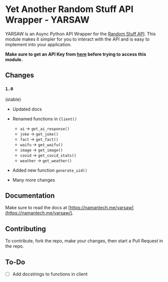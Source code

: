# Yet Another Random Stuff API Wrapper - YARSAW

YARSAW is an Async Python API Wrapper for the [Random Stuff API](https://api-info.pgamerx.com). This module makes it simpler for you to interact with the API and is easy to implement into your application.

**Make sure to get an API Key from [here](https://api-info.pgamerx.com/register.html) before trying to access this module.**

## Changes

### `1.0`

(stable)
- Updated docs
- Renamed functions in `Client()`
    - `ai` -> `get_ai_response()`
    - `joke` -> `get_joke()`
    - `fact` -> `get_fact()`
    - `waifu` -> `get_waifu()`
    - `image` -> `get_image()`
    - `covid` -> `get_covid_stats()`
    - `weather` -> `get_weather()`

- Added new function `generate_uid()`
- Many more changes


## Documentation

Make sure to read the docs at [https://namantech.me/yarsaw](https://namantech.me/yarsaw/).

## Contributing 
To contribute, fork the repo, make your changes, then start a Pull Request in the repo.

## To-Do

- [ ] Add docstrings to functions in client
